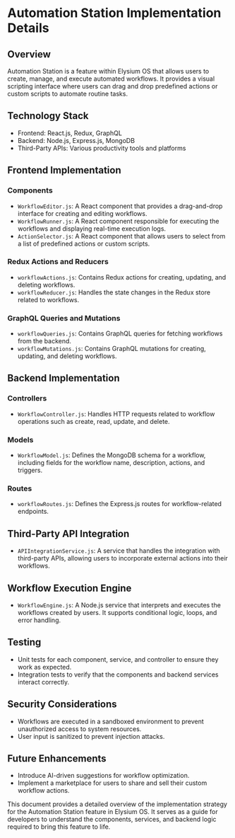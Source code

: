 # Automation Station Implementation Details

## Overview
Automation Station is a feature within Elysium OS that allows users to create, manage, and execute automated workflows. It provides a visual scripting interface where users can drag and drop predefined actions or custom scripts to automate routine tasks.

## Technology Stack
- Frontend: React.js, Redux, GraphQL
- Backend: Node.js, Express.js, MongoDB
- Third-Party APIs: Various productivity tools and platforms

## Frontend Implementation

### Components
- `WorkflowEditor.js`: A React component that provides a drag-and-drop interface for creating and editing workflows.
- `WorkflowRunner.js`: A React component responsible for executing the workflows and displaying real-time execution logs.
- `ActionSelector.js`: A React component that allows users to select from a list of predefined actions or custom scripts.

### Redux Actions and Reducers
- `workflowActions.js`: Contains Redux actions for creating, updating, and deleting workflows.
- `workflowReducer.js`: Handles the state changes in the Redux store related to workflows.

### GraphQL Queries and Mutations
- `workflowQueries.js`: Contains GraphQL queries for fetching workflows from the backend.
- `workflowMutations.js`: Contains GraphQL mutations for creating, updating, and deleting workflows.

## Backend Implementation

### Controllers
- `WorkflowController.js`: Handles HTTP requests related to workflow operations such as create, read, update, and delete.

### Models
- `WorkflowModel.js`: Defines the MongoDB schema for a workflow, including fields for the workflow name, description, actions, and triggers.

### Routes
- `workflowRoutes.js`: Defines the Express.js routes for workflow-related endpoints.

## Third-Party API Integration
- `APIIntegrationService.js`: A service that handles the integration with third-party APIs, allowing users to incorporate external actions into their workflows.

## Workflow Execution Engine
- `WorkflowEngine.js`: A Node.js service that interprets and executes the workflows created by users. It supports conditional logic, loops, and error handling.

## Testing
- Unit tests for each component, service, and controller to ensure they work as expected.
- Integration tests to verify that the components and backend services interact correctly.

## Security Considerations
- Workflows are executed in a sandboxed environment to prevent unauthorized access to system resources.
- User input is sanitized to prevent injection attacks.

## Future Enhancements
- Introduce AI-driven suggestions for workflow optimization.
- Implement a marketplace for users to share and sell their custom workflow actions.

This document provides a detailed overview of the implementation strategy for the Automation Station feature in Elysium OS. It serves as a guide for developers to understand the components, services, and backend logic required to bring this feature to life.